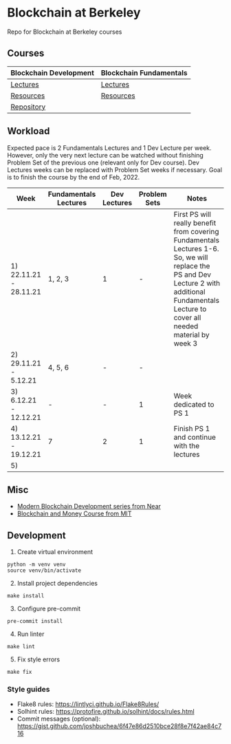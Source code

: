 # Blockchain at Berkeley
Repo for Blockchain at Berkeley courses

## Courses

| **Blockchain Development**                                                           | **Blockchain Fundamentals**                                                          |
|--------------------------------------------------------------------------------------|--------------------------------------------------------------------------------------|
| [Lectures](https://www.youtube.com/playlist?list=PLSONl1AVlZNWJVixT2vwY9-6O7kgM4het) | [Lectures](https://www.youtube.com/playlist?list=PLSONl1AVlZNXUhgIrfgI6E3ayShvKI-o6) |
| [Resources](https://blockchain.berkeley.edu/courses/spring-2021-developers-decal/)   | [Resources](https://blockchain.berkeley.edu/courses/spring-2021-fundamentals-decal/) |
| [Repository](https://github.com/BerkeleyBlockchain/dev-decal-sp21)                   |                                                                                      |

## Workload

Expected pace is 2 Fundamentals Lectures and 1 Dev Lecture per week. However, only the very next lecture can be watched without finishing Problem Set of the previous one (relevant only for Dev course). Dev Lectures weeks can be replaced with Problem Set weeks if necessary. Goal is to finish the course by the end of Feb, 2022.

| Week                   | Fundamentals Lectures | Dev Lectures | Problem Sets | Notes                                                                                                                                                                                          |
|------------------------|-----------------------|--------------|--------------|------------------------------------------------------------------------------------------------------------------------------------------------------------------------------------------------|
| 1) 22.11.21 - 28.11.21 | 1, 2, 3               | 1            | -            | First PS will really benefit from covering Fundamentals Lectures 1-6. So, we will replace the PS and Dev Lecture 2 with additional Fundamentals Lecture to cover all needed material by week 3 |
| 2) 29.11.21 - 5.12.21  | 4, 5, 6               | -            | -            |                                                                                                                                                                                                |
| 3) 6.12.21 - 12.12.21  | -                     | -            | 1            | Week dedicated to PS 1                                                                                                                                                                         |
| 4) 13.12.21 - 19.12.21 | 7                     | 2            | 1            | Finish PS 1 and continue with the lectures                                                                                                                                                     |
| 5)                     |                       |              |              |                                                                                                                                                                                                |

## Misc

* [Modern Blockchain Development series from Near](https://www.youtube.com/playlist?list=PL9tzQn_TEuFWweVbfTbaedFdwVrvaYPq4)
* [Blockchain and Money Course from MIT](https://www.youtube.com/playlist?list=PLUl4u3cNGP63UUkfL0onkxF6MYgVa04Fn)


## Development

1. Create virtual environment
```shell
python -m venv venv
source venv/bin/activate
```
2. Install project dependencies
```shell
make install
```
3. Configure pre-commit
```shell
pre-commit install
```
4. Run linter
```shell
make lint
```
5. Fix style errors
```shell
make fix
```

### Style guides
- Flake8 rules: https://lintlyci.github.io/Flake8Rules/
- Solhint rules: https://protofire.github.io/solhint/docs/rules.html
- Commit messages (optional): https://gist.github.com/joshbuchea/6f47e86d2510bce28f8e7f42ae84c716
